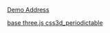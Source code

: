 [Demo Address](https://zlt-1257933030.cos.ap-shanghai.myqcloud.com/3d-wall/index.html)

[base three.js css3d_periodictable](https://threejs.org/examples/#css3d_periodictable)